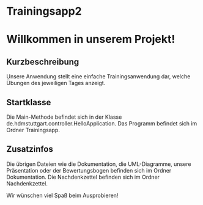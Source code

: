 # Trainingsapp2

# Willkommen in unserem Projekt!
## Kurzbeschreibung
Unsere Anwendung stellt eine einfache Trainingsanwendung dar, welche Übungen des jeweiligen Tages anzeigt. 

## Startklasse

Die Main-Methode befindet sich in der Klasse de.hdmstuttgart.controller.HelloApplication. Das Programm befindet sich im Ordner Trainingsapp.

## Zusatzinfos
Die übrigen Dateien wie die Dokumentation, die UML-Diagramme, unsere Präsentation oder der Bewertungsbogen befinden sich im Ordner Dokumentation. 
Die Nachdenkzettel befinden sich im Ordner Nachdenkzettel.

Wir wünschen viel Spaß beim Ausprobieren!

